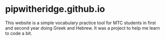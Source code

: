 # pipwitheridge.github.io

This website is a simple vocabulary practice tool for MTC students in first and second year doing Greek and Hebrew. It was a project to help me learn to code a bit. 
